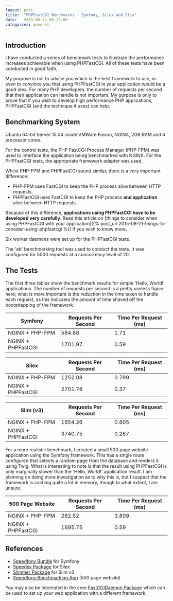 ```yaml
---
layout: post
title:  "PHPFastCGI Benchmarks - Symfony, Silex and Slim"
date:   2015-08-24 00:25:00
categories: general
---
```


## Introduction

I have conducted a series of benchmark tests to illustrate the performance increases achievable when using PHPFastCGI. All of these tests have been conducted in good faith.

My purpose is not to advise you which is the best framework to use, or even to convince you that using PHPFastCGI in your application would be a good idea. For many PHP developers, the number of requests per second that their application can handle is not important. My purpose is only to prove that if you wish to develop high performance PHP applications, PHPFastCGI (and the technique it uses) can help.

## Benchmarking System

Ubuntu 64-bit Server 15.04 inside VMWare Fusion, NGINX, 2GB RAM and 4 processor cores.

For the control tests, the PHP FastCGI Process Manager (PHP-FPM) was used to interface the application being benchmarked with NGINX. For the PHPFastCGI tests, the appropriate framework adapter was used.

Whilst PHP-FPM and PHPFastCGI sound similar, there is a very important difference:

- PHP-FPM uses FastCGI to keep the PHP process alive between HTTP requests.
- PHPFastCGI uses FastCGI to keep the PHP process **and application** alive between HTTP requests.

Because of this difference, **applications using PHPFastCGI have to be developed very carefully**. Read this article on [things to consider when using PHPFastCGI with your application]({% post_url 2015-08-21-things-to-consider-using-phpfastcgi %}) if you wish to know more.

Six worker daemons were set up for the PHPFastCGI tests.

The 'ab' benchmarking tool was used to conduct the tests. It was configured for 5000 requests at a concurrency level of 20.

## The Tests

The first three tables show the benchmark results for simple 'Hello, World!' applications. The number of requests per second is a pretty useless figure here; what is more important is the reduction in the time taken to handle each request, as this indicates the amount of time shaved off the bootstrapping of the framework.


| Symfony            | Requests Per Second | Time Per Request (ms) |
|--------------------|---------------------|-----------------------|
| NGINX + PHP-FPM    | 584.88              | 1.71                  |
| NGINX + PHPFastCGI | 1701.97             | 0.59                  |

| Silex              | Requests Per Second | Time Per Request (ms) |
|--------------------|---------------------|-----------------------|
| NGINX + PHP-FPM    | 1252.08             | 0.799                 |
| NGINX + PHPFastCGI | 2701.78             | 0.37                  |

| Slim (v3)          | Requests Per Second | Time Per Request (ms) |
|--------------------|---------------------|-----------------------|
| NGINX + PHP-FPM    | 1654.26             | 0.605                 |
| NGINX + PHPFastCGI | 3740.75             | 0.267                 |

For a more realistic benchmark, I created a small 500 page website application using the Symfony framework. This has a single route configured that selects a random page from the database and renders it using Twig. What is interesting to note is that the result using PHPFastCGI is only marginally slower than the 'Hello, World!' application result. I am planning on doing more investigation as to why this is, but I suspect that the framework is caching quite a lot in memory, though to what extent, I am unsure.

| 500 Page Website   | Requests Per Second | Time Per Request (ms) |
|--------------------|---------------------|-----------------------|
| NGINX + PHP-FPM    | 262.52              | 3.809                 |
| NGINX + PHPFastCGI | 1695.75             | 0.59                  |

## References

- [Speedfony Bundle](https://github.com/PHPFastCGI/SpeedfonyBundle) for Symfony
- [Speedex Package](https://github.com/PHPFastCGI/Speedex) for Silex
- [Slimmer Package](https://github.com/PHPFastCGI/Slimmer) for Slim v3
- [Speedfony Benchmarking App](https://github.com/PHPFastCGI/SpeedfonyBenchmarkingApp) (500 page website)

You may also be interested in the core [FastCGIDaemon Package](https://github.com/PHPFastCGI/FastCGIDaemon) which can be used to set up your web application with a different framework.
